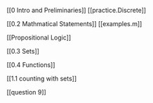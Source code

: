 [[0 Intro and Preliminaries]]
[[practice.Discrete]]




[[0.2 Mathmatical Statements]]
[[examples.m]]



[[Propositional Logic]]




[[0.3 Sets]]


[[0.4 Functions]] 


[[1.1 counting with sets]] 


[[question 9]]